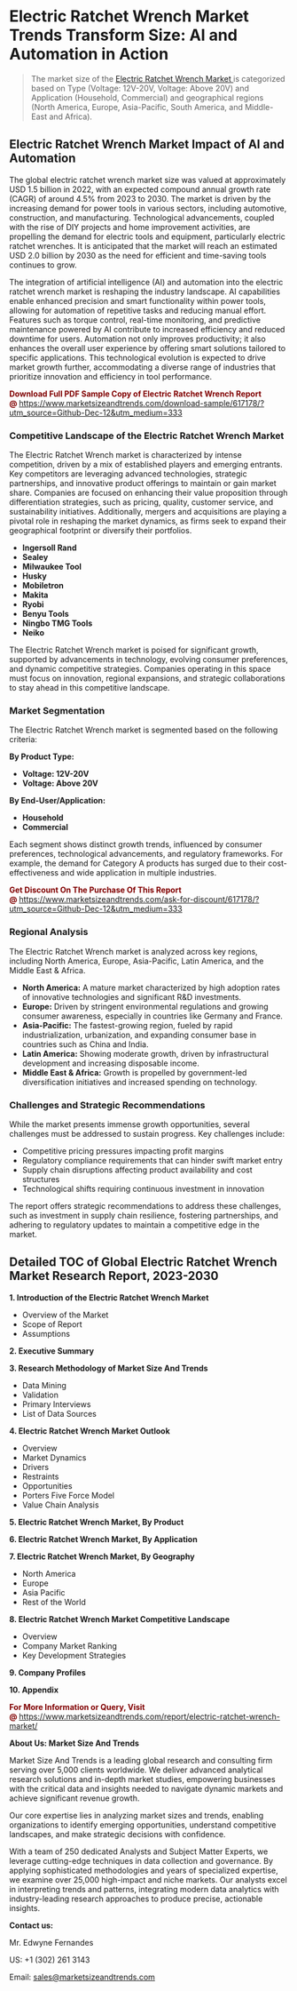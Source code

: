 <H1> Electric Ratchet Wrench Market Trends Transform Size: AI and Automation in Action</H1><blockquote><p>The market size of the <a href="https://www.marketsizeandtrends.com/download-sample/617178/?utm_source=Github-Dec-12&amp;utm_medium=333" target="_blank">Electric Ratchet Wrench Market </a>is categorized based on Type (Voltage: 12V-20V, Voltage: Above 20V) and Application (Household, Commercial) and geographical regions (North America, Europe, Asia-Pacific, South America, and Middle-East and Africa).</p></blockquote><p><h2>Electric Ratchet Wrench Market Impact of AI and Automation</h2><p>The global electric ratchet wrench market size was valued at approximately USD 1.5 billion in 2022, with an expected compound annual growth rate (CAGR) of around 4.5% from 2023 to 2030. The market is driven by the increasing demand for power tools in various sectors, including automotive, construction, and manufacturing. Technological advancements, coupled with the rise of DIY projects and home improvement activities, are propelling the demand for electric tools and equipment, particularly electric ratchet wrenches. It is anticipated that the market will reach an estimated USD 2.0 billion by 2030 as the need for efficient and time-saving tools continues to grow.</p><p>The integration of artificial intelligence (AI) and automation into the electric ratchet wrench market is reshaping the industry landscape. AI capabilities enable enhanced precision and smart functionality within power tools, allowing for automation of repetitive tasks and reducing manual effort. Features such as torque control, real-time monitoring, and predictive maintenance powered by AI contribute to increased efficiency and reduced downtime for users. Automation not only improves productivity; it also enhances the overall user experience by offering smart solutions tailored to specific applications. This technological evolution is expected to drive market growth further, accommodating a diverse range of industries that prioritize innovation and efficiency in tool performance.</p></p><p><strong><span style="color: #800000;">Download Full PDF Sample Copy of Electric Ratchet Wrench Report @</span>&nbsp;</strong><a href="https://www.marketsizeandtrends.com/download-sample/617178/?utm_source=Github-Dec-12&amp;utm_medium=333">https://www.marketsizeandtrends.com/download-sample/617178/?utm_source=Github-Dec-12&amp;utm_medium=333</a></p><h3>Competitive Landscape of the Electric Ratchet Wrench Market</h3><p>The Electric Ratchet Wrench market is characterized by intense competition, driven by a mix of established players and emerging entrants. Key competitors are leveraging advanced technologies, strategic partnerships, and innovative product offerings to maintain or gain market share. Companies are focused on enhancing their value proposition through differentiation strategies, such as pricing, quality, customer service, and sustainability initiatives. Additionally, mergers and acquisitions are playing a pivotal role in reshaping the market dynamics, as firms seek to expand their geographical footprint or diversify their portfolios.</p><p><strong><p><ul><li>Ingersoll Rand </li><li> Sealey </li><li> Milwaukee Tool </li><li> Husky </li><li> Mobiletron </li><li> Makita </li><li> Ryobi </li><li> Benyu Tools </li><li> Ningbo TMG Tools </li><li> Neiko</p></li></ul></p></strong></p><p>The Electric Ratchet Wrench market is poised for significant growth, supported by advancements in technology, evolving consumer preferences, and dynamic competitive strategies. Companies operating in this space must focus on innovation, regional expansions, and strategic collaborations to stay ahead in this competitive landscape.</p><h3>Market Segmentation</h3><p>The Electric Ratchet Wrench market is segmented based on the following criteria:</p><p><strong>By Product Type:</strong></p><p><strong><p><ul><li>Voltage: 12V-20V </li><li> Voltage: Above 20V</p></li></ul></p></strong></p><p><strong>By End-User/Application:</strong></p><p><strong><p><ul><li>Household </li><li> Commercial</p></li></ul></p></strong></p><p>Each segment shows distinct growth trends, influenced by consumer preferences, technological advancements, and regulatory frameworks. For example, the demand for Category A products has surged due to their cost-effectiveness and wide application in multiple industries.</p><p><strong><span style="color: #800000;">Get Discount On The Purchase Of This Report @&nbsp;</span></strong><a href="https://www.marketsizeandtrends.com/ask-for-discount/617178/?utm_source=Github-Dec-12&amp;utm_medium=333">https://www.marketsizeandtrends.com/ask-for-discount/617178/?utm_source=Github-Dec-12&amp;utm_medium=333</a></p><h3>Regional Analysis</h3><p>The Electric Ratchet Wrench market is analyzed across key regions, including North America, Europe, Asia-Pacific, Latin America, and the Middle East &amp; Africa.</p><ul><li><strong>North America:</strong> A mature market characterized by high adoption rates of innovative technologies and significant R&amp;D investments.</li><li><strong>Europe:</strong> Driven by stringent environmental regulations and growing consumer awareness, especially in countries like Germany and France.</li><li><strong>Asia-Pacific:</strong> The fastest-growing region, fueled by rapid industrialization, urbanization, and expanding consumer base in countries such as China and India.</li><li><strong>Latin America:</strong> Showing moderate growth, driven by infrastructural development and increasing disposable income.</li><li><strong>Middle East &amp; Africa:</strong> Growth is propelled by government-led diversification initiatives and increased spending on technology.</li></ul><h3>Challenges and Strategic Recommendations</h3><p>While the market presents immense growth opportunities, several challenges must be addressed to sustain progress. Key challenges include:</p><ul><li>Competitive pricing pressures impacting profit margins</li><li>Regulatory compliance requirements that can hinder swift market entry</li><li>Supply chain disruptions affecting product availability and cost structures</li><li>Technological shifts requiring continuous investment in innovation</li></ul><p>The report offers strategic recommendations to address these challenges, such as investment in supply chain resilience, fostering partnerships, and adhering to regulatory updates to maintain a competitive edge in the market.</p><h2>Detailed TOC of Global Electric Ratchet Wrench Market Research Report, 2023-2030</h2><p><strong>1. Introduction of the Electric Ratchet Wrench Market</strong></p><ul><li>Overview of the Market</li><li>Scope of Report</li><li>Assumptions&nbsp;</li></ul><p><strong>2. Executive Summary</strong></p><p><strong>3. Research Methodology of <strong>Market Size And Trends</strong></strong></p><ul><li>Data Mining</li><li>Validation</li><li>Primary Interviews</li><li>List of Data Sources&nbsp;</li></ul><p><strong>4. Electric Ratchet Wrench Market Outlook</strong></p><ul><li>Overview</li><li>Market Dynamics</li><li>Drivers</li><li>Restraints</li><li>Opportunities</li><li>Porters Five Force Model</li><li>Value Chain Analysis&nbsp;</li></ul><p><strong>5. Electric Ratchet Wrench Market, By Product</strong></p><p><strong>6. Electric Ratchet Wrench Market, By Application</strong></p><p><strong>7. Electric Ratchet Wrench Market, By Geography</strong></p><ul><li>North America</li><li>Europe</li><li>Asia Pacific</li><li>Rest of the World&nbsp;</li></ul><p><strong>8. Electric Ratchet Wrench Market Competitive Landscape</strong></p><ul><li>Overview</li><li>Company Market Ranking</li><li>Key Development Strategies&nbsp;</li></ul><p><strong>9. Company Profiles</strong></p><p><strong>10. Appendix</strong></p><p><strong><span style="color: #800000;">For More Information or Query, Visit @&nbsp;</span></strong><a href="https://www.marketsizeandtrends.com/report/electric-ratchet-wrench-market/">https://www.marketsizeandtrends.com/report/electric-ratchet-wrench-market/</a></p><p></p><p><strong>About Us:&nbsp;Market Size And Trends</strong></p><p>Market Size And Trends&nbsp;is a leading global research and consulting firm serving over 5,000 clients worldwide. We deliver advanced analytical research solutions and in-depth market studies, empowering businesses with the critical data and insights needed to navigate dynamic markets and achieve significant revenue growth.</p><p>Our core expertise lies in analyzing market sizes and trends, enabling organizations to identify emerging opportunities, understand competitive landscapes, and make strategic decisions with confidence.</p><p>With a team of 250 dedicated Analysts and Subject Matter Experts, we leverage cutting-edge techniques in data collection and governance. By applying sophisticated methodologies and years of specialized expertise, we examine over 25,000 high-impact and niche markets. Our analysts excel in interpreting trends and patterns, integrating modern data analytics with industry-leading research approaches to produce precise, actionable insights.</p><p><strong>Contact us:</strong></p><p>Mr. Edwyne Fernandes</p><p>US: +1 (302) 261 3143</p><p>Email: <a href="mailto:sales@marketsizeandtrends.com">sales@marketsizeandtrends.com</a>&nbsp;</p>
